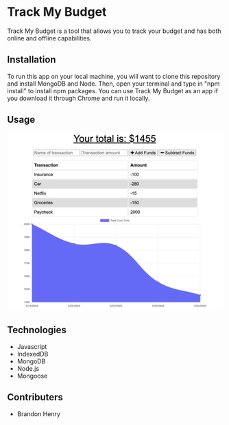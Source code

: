 # Track My Budget

Track My Budget is a tool that allows you to track your budget and has both online and offline capabilities.

## Installation

To run this app on your local machine, you will want to clone this repository and install MongoDB and Node. Then, open your terminal and type in "npm install" to install npm packages. You can use Track My Budget as an app if you download it through Chrome and run it locally.

## Usage

![screenshot1](./track-my-budget-screenshot.png)

## Technologies

* Javascript
* IndexedDB
* MongoDB
* Node.js
* Mongoose

## Contributers

* Brandon Henry
